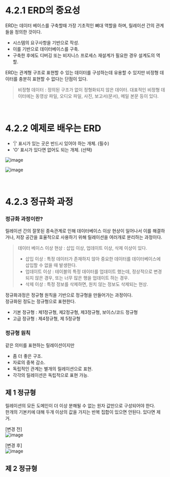 # 4.2.1 ERD의 중요성 

ERD는 데이터 베이스를 구축할때 가장 기초적인 뼈대 역할을 하며, 릴레이션 간의 관계들을 정의한 것이다. 

* 시스템의 요구사항을 기반으로 작성. 
* 이를 기반으로 데이터베이스를 구축. 
* 구축한 후에도 디버깅 또는 비지니스 프로세스 재설계가 필요한 경우 설계도의 역할. 

ERD는 관계형 구조로 표현할 수 있는 데이터를 구성하는데 유용할 수 있지만 비정형 데이터를 충분히 표현할 수 없다는 단점이 있다. 

> 비정형 데이터 : 정의된 구조가 없이 정형화되지 않은 데이터. 대표적인 비정형 데이터에는 동영상 파일, 오디오 파일, 사진, 보고서(문서), 메일 본문 등이 있다.

<br>

# 4.2.2 예제로 배우는 ERD

* '|' 표시가 있는 곳은 반드시 있어야 하는 개체. (필수)
* 'O' 표시가 있다면 없어도 되는 개체. (선택)

![image](https://github.com/Youth787/SSAFY_CS_Study/assets/90955152/abb5a547-3a14-4a98-82b6-edaa992f355f)

![image](https://github.com/Youth787/SSAFY_CS_Study/assets/90955152/7734bc9d-ceaa-48a6-82a2-7cf88c5c8bf3)

<br>

# 4.2.3 정규화 과정 

### 정규화 과정이란? 
릴레이션 간의 잘못된 종속관계로 인해 데이터베이스 이상 현상이 일어나서 이를 해결하거나, 저장 공간을 효율적으로 사용하기 위해 릴레이션을 여러개로 분리하는 과정이다. 
> 데이터 베이스 이상 현상 : 삽입 이상, 업데이트 이상, 삭제 이상이 있다.
> * 삽입 이상 : 특정 데이터가 존재하지 않아 중요한 데이터를 데이터베이스에 삽입할 수 없을 때 발생한다.
> * 업데이트 이상 : 테이블의 특정 데이터를 업데이트 했는데, 정상적으로 변경되지 않은 경우, 또는 너무 많은 행을 업데이트 하는 경우.
> * 삭제 이상 : 특정 정보를 삭제하면, 원치 않는 정보도 삭제되는 현상.

정규화과정은 정규형 원칙을 기반으로 정규형을 만들어가는 과정이다. <br>
정규화된 정도는 정규형으로 표현한다. 

* 기본 정규형 : 제1정규형, 제2정규형, 제3정규형, 보이스/코드 정규형
* 고급 정규형 : 제4정규형, 제 5정규형

### 정규형 원칙
같은 의미를 표현하는 릴레이션이지만 
* 좀 더 좋은 구조.
* 자료의 중복 감소.
* 독립적인 관계는 별개의 릴레이션으로 표현.
* 각각의 릴레이션은 독립적으로 표현 가능.

## 제 1 정규형 

릴레이션의 모든 도메인이 더 이상 분해될 수 없는 원자 값만으로 구성되어야 한다. <br>
한개의 기본키에 대해 두개 이상의 값을 가지는 반복 집합이 있으면 안된다. 있다면 제거. 

[변경 전] <br>
![image](https://github.com/Youth787/SSAFY_CS_Study/assets/90955152/5a4b41e1-1117-4c2f-ae39-a28da6002721)

[변경 후] <br>
![image](https://github.com/Youth787/SSAFY_CS_Study/assets/90955152/20c3f463-497b-4c23-ac75-e29b9ebeca4d)

## 제 2 정규형 

